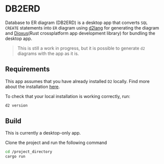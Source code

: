 # DB2ERD
Database to ER diagram (DB2ERD) is a desktop app that converts `SQL CREATE` statements into `ER` diagram using [d2lang](https://d2lang.com/tour/sql-tables/) for generating the diagram and [Dioxus](https://dioxuslabs.com)(Rust crossplatform app development library) for bundling the desktop app.

> This is still a work in progress, but it is possible to generate `d2` diagrams with the app as it is.

## Requirements
This app assumes that you have already installed `D2` locally. Find more about the installation [here](https://d2lang.com/tour/install).

To check that your local installation is working correctly, run:
```bash
d2 version
```

## Build
This is currently a desktop-only app.

Clone the project and run the following command
```bash
cd /project_directory
cargo run
```